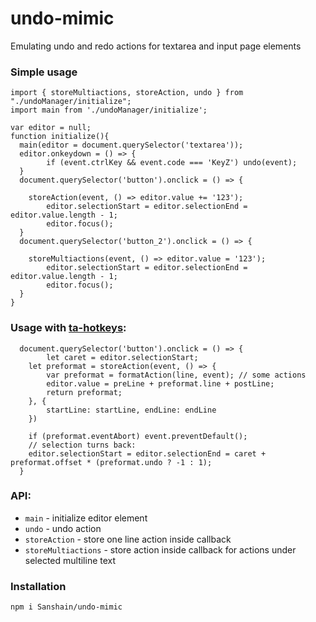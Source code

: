 # undo-mimic
Emulating undo and redo actions for textarea and input page elements

### Simple usage

```
import { storeMultiactions, storeAction, undo } from "./undoManager/initialize";
import main from './undoManager/initialize';

var editor = null;
function initialize(){
  main(editor = document.querySelector('textarea'));
  editor.onkeydown = () => {
    	if (event.ctrlKey && event.code === 'KeyZ') undo(event);
  }
  document.querySelector('button').onclick = () => {
      
	storeAction(event, () => editor.value += '123');
    	editor.selectionStart = editor.selectionEnd = editor.value.length - 1;
    	editor.focus();
  }
  document.querySelector('button_2').onclick = () => {
    
	storeMultiactions(event, () => editor.value = '123');
    	editor.selectionStart = editor.selectionEnd = editor.value.length - 1;
    	editor.focus();
  }  
}

```

### Usage with [ta-hotkeys](https://github.com/Sanshain/ta-hotkeys):

```
  document.querySelector('button').onclick = () => {
    	let caret = editor.selectionStart;
	let preformat = storeAction(event, () => {
		var preformat = formatAction(line, event); // some actions
		editor.value = preLine + preformat.line + postLine;
		return preformat;
	}, {
		startLine: startLine, endLine: endLine
	})

	if (preformat.eventAbort) event.preventDefault();
	// selection turns back:
	editor.selectionStart = editor.selectionEnd = caret + preformat.offset * (preformat.undo ? -1 : 1);  
  }
```

### API:

- `main` - initialize editor element
- `undo` - undo action
- `storeAction` - store one line action inside callback
- `storeMultiactions` - store action inside callback for actions under selected multiline text

### Installation

```
npm i Sanshain/undo-mimic
```
